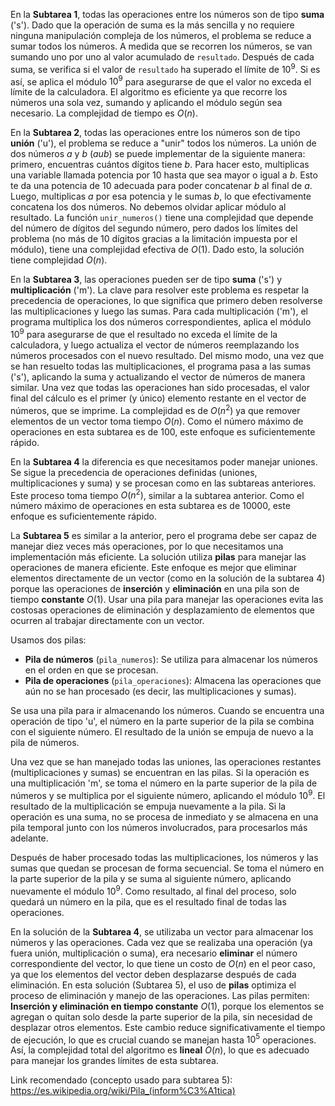 En la **Subtarea 1**, todas las operaciones entre los números son de tipo **suma** ('s'). Dado que la operación de suma es la más sencilla y no requiere ninguna manipulación compleja de los números, el problema se reduce a sumar todos los números.
A medida que se recorren los números, se van sumando uno por uno al valor acumulado de `resultado`. Después de cada suma, se verifica si el valor de `resultado` ha superado el límite de $10^9$. Si es así, se aplica el módulo $10^9$ para asegurarse de que el valor no exceda el límite de la calculadora.
El algoritmo es eficiente ya que recorre los números una sola vez, sumando y aplicando el módulo según sea necesario. La complejidad de tiempo es $O(n)$.

En la **Subtarea 2**, todas las operaciones entre los números son de tipo **unión** ('u'), el problema se reduce a "unir" todos los números.
La unión de dos números $a$ y $b$ ($a u b$) se puede implementar de la siguiente manera: primero, encuentras cuántos dígitos tiene $b$. Para hacer esto, multiplicas una variable llamada potencia por 10 hasta que sea mayor o igual a $b$. Esto te da una potencia de 10 adecuada para poder concatenar $b$ al final de $a$. Luego, multiplicas $a$ por esa potencia y le sumas $b$, lo que efectivamente concatena los dos números. No debemos olvidar aplicar módulo al resultado. La función `unir_numeros()` tiene una complejidad que depende del número de dígitos del segundo número, pero dados los límites del problema (no más de 10 dígitos gracias a la limitación impuesta por el módulo), tiene una complejidad efectiva de $O(1)$. Dado esto, la solución tiene complejidad $O(n)$.

En la **Subtarea 3**, las operaciones pueden ser de tipo **suma** ('s') y **multiplicación** ('m'). La clave para resolver este problema es respetar la precedencia de operaciones, lo que significa que primero deben resolverse las multiplicaciones y luego las sumas. 
Para cada multiplicación ('m'), el programa multiplica los dos números correspondientes, aplica el módulo $10^9$ para asegurarse de que el resultado no exceda el límite de la calculadora, y luego actualiza el vector de números reemplazando los números procesados con el nuevo resultado.
Del mismo modo, una vez que se han resuelto todas las multiplicaciones, el programa pasa a las sumas ('s'), aplicando la suma y actualizando el vector de números de manera similar. Una vez que todas las operaciones han sido procesadas, el valor final del cálculo es el primer (y único) elemento restante en el vector de números, que se imprime. La complejidad es de $O(n^2)$ ya que remover elementos de un vector toma tiempo $O(n)$. Como el número máximo de operaciones en esta subtarea es de 100, este enfoque es suficientemente rápido.

En la **Subtarea 4** la diferencia es que necesitamos poder manejar uniones. Se sigue la precedencia de operaciones definidas (uniones, multiplicaciones y suma) y se procesan como en las subtareas anteriores. Este proceso toma tiempo $O(n^2)$, similar a la subtarea anterior. Como el número máximo de operaciones en esta subtarea es de 10000, este enfoque es suficientemente rápido.


La **Subtarea 5** es similar a la anterior, pero el programa debe ser capaz de manejar diez veces más operaciones, por lo que necesitamos una implementación más eficiente. La solución utiliza **pilas** para manejar las operaciones de manera eficiente. Este enfoque es mejor que eliminar elementos directamente de un vector (como en la solución de la subtarea 4) porque las operaciones de **inserción** y **eliminación** en una pila son de tiempo **constante** $O(1)$. Usar una pila para manejar las operaciones evita las costosas operaciones de eliminación y desplazamiento de elementos que ocurren al trabajar directamente con un vector.

Usamos dos pilas:
- **Pila de números** (`pila_numeros`): Se utiliza para almacenar los números en el orden en que se procesan.
- **Pila de operaciones** (`pila_operaciones`): Almacena las operaciones que aún no se han procesado (es decir, las multiplicaciones y sumas).

Se usa una pila para ir almacenando los números. Cuando se encuentra una operación de tipo 'u', el número en la parte superior de la pila se combina con el siguiente número. El resultado de la unión se empuja de nuevo a la pila de números.

Una vez que se han manejado todas las uniones, las operaciones restantes (multiplicaciones y sumas) se encuentran en las pilas. Si la operación es una multiplicación 'm', se toma el número en la parte superior de la pila de números y se multiplica por el siguiente número, aplicando el módulo $10^9$. El resultado de la multiplicación se empuja nuevamente a la pila. Si la operación es una suma, no se procesa de inmediato y se almacena en una pila temporal junto con los números involucrados, para procesarlos más adelante.

Después de haber procesado todas las multiplicaciones, los números y las sumas que quedan se procesan de forma secuencial. Se toma el número en la parte superior de la pila y se suma al siguiente número, aplicando nuevamente el módulo $10^9$. Como resultado, al final del proceso, solo quedará un número en la pila, que es el resultado final de todas las operaciones.

En la solución de la **Subtarea 4**, se utilizaba un vector para almacenar los números y las operaciones. Cada vez que se realizaba una operación (ya fuera unión, multiplicación o suma), era necesario **eliminar** el número correspondiente del vector, lo que tiene un costo de $O(n)$ en el peor caso, ya que los elementos del vector deben desplazarse después de cada eliminación. En esta solución (Subtarea 5), el uso de **pilas** optimiza el proceso de eliminación y manejo de las operaciones. Las pilas permiten: **Inserción y eliminación en tiempo constante** $O(1)$, porque los elementos se agregan o quitan solo desde la parte superior de la pila, sin necesidad de desplazar otros elementos. Este cambio reduce significativamente el tiempo de ejecución, lo que es crucial cuando se manejan hasta $10^5$ operaciones. Así, la complejidad total del algoritmo es **lineal** $O(n)$, lo que es adecuado para manejar los grandes límites de esta subtarea.

Link recomendado (concepto usado para subtarea 5): https://es.wikipedia.org/wiki/Pila_(inform%C3%A1tica)
